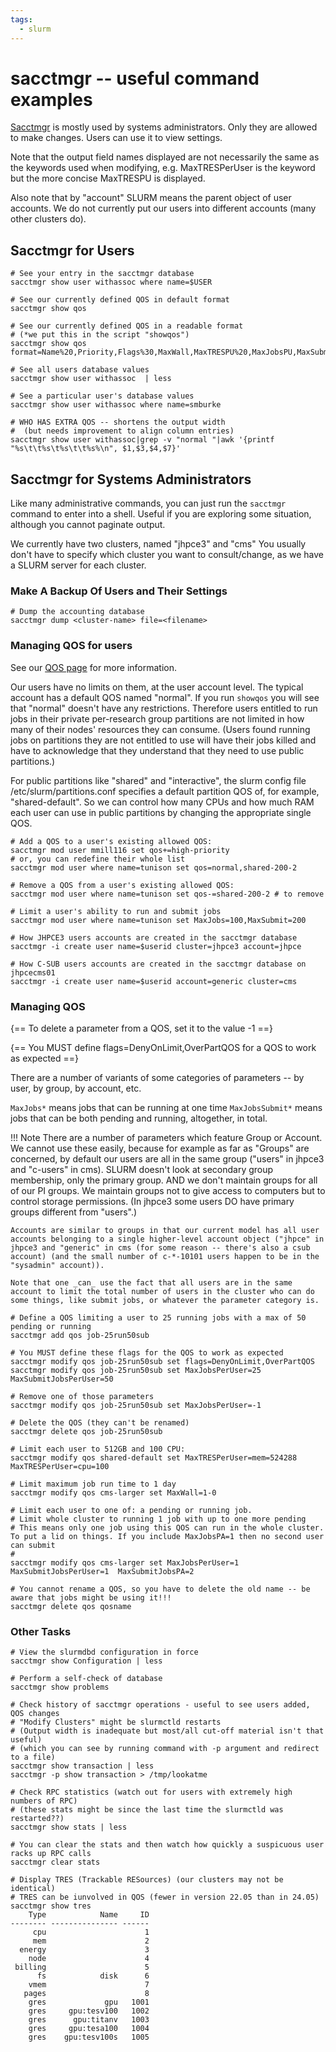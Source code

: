 ```yaml
---
tags:
  - slurm
---
```


# **sacctmgr -- useful command examples**
    
[Sacctmgr](https://slurm.schedmd.com/archive/slurm-22.05.9/sacctmgr.html) is mostly used by systems administrators. Only they are allowed to make changes. Users can use it to view settings.

Note that the output field names displayed are not necessarily the same as the keywords used when modifying, e.g. MaxTRESPerUser is the keyword but the more concise MaxTRESPU is displayed.

Also note that by "account" SLURM means the parent object of user accounts. We do not currently put our users into different accounts (many other clusters do).

## **Sacctmgr for Users**

```
# See your entry in the sacctmgr database
sacctmgr show user withassoc where name=$USER

# See our currently defined QOS in default format
sacctmgr show qos

# See our currently defined QOS in a readable format
# (*we put this in the script "showqos")
sacctmgr show qos format=Name%20,Priority,Flags%30,MaxWall,MaxTRESPU%20,MaxJobsPU,MaxSubmitPU,MaxTRESPA%25

# See all users database values
sacctmgr show user withassoc  | less

# See a particular user's database values
sacctmgr show user withassoc where name=smburke

# WHO HAS EXTRA QOS -- shortens the output width
#  (but needs improvement to align column entries)
sacctmgr show user withassoc|grep -v "normal "|awk '{printf "%s\t\t%s\t%s\t\t%s%\n", $1,$3,$4,$7}'
```

## **Sacctmgr for Systems Administrators**

Like many administrative commands, you can just run the `sacctmgr` command to enter into a shell. Useful if you are exploring some situation, although you cannot paginate output.

We currently have two clusters, named "jhpce3" and "cms" You usually don't have to specify which cluster you want to consult/change, as we have a SLURM server for each cluster.

### Make A Backup Of Users and Their Settings
```
# Dump the accounting database
sacctmgr dump <cluster-name> file=<filename>
```

### **Managing QOS for users**

See our [QOS page](../slurm/qos.md) for more information.

Our users have no limits on them, at the user account level. The typical account has a default QOS named "normal". If you run `showqos` you will see that "normal" doesn't have any restrictions. Therefore users entitled to run jobs in their private per-research group partitions are not limited in how many of their nodes' resources they can consume. (Users found running jobs on partitions they are not entitled to use will have their jobs killed and have to acknowledge that they understand that they need to use public partitions.)

For public partitions like "shared" and "interactive", the slurm config file /etc/slurm/partitions.conf specifies a default partition QOS of, for example, "shared-default". So  we can control how many CPUs and how much RAM each user can use in public partitions by changing the appropriate single QOS. 

```
# Add a QOS to a user's existing allowed QOS:
sacctmgr mod user mmill116 set qos+=high-priority
# or, you can redefine their whole list
sacctmgr mod user where name=tunison set qos=normal,shared-200-2

# Remove a QOS from a user's existing allowed QOS:
sacctmgr mod user where name=tunison set qos-=shared-200-2 # to remove

# Limit a user's ability to run and submit jobs
sacctmgr mod user where name=tunison set MaxJobs=100,MaxSubmit=200

# How JHPCE3 users accounts are created in the sacctmgr database
sacctmgr -i create user name=$userid cluster=jhpce3 account=jhpce 

# How C-SUB users accounts are created in the sacctmgr database on jhpcecms01
sacctmgr -i create user name=$userid account=generic cluster=cms 
```

### **Managing QOS**

{== To delete a parameter from a QOS, set it to the value -1 ==}

{== You MUST define flags=DenyOnLimit,OverPartQOS for a QOS to work as expected ==}

There are a number of variants of some categories of parameters -- by user, by group, by account, etc.

`MaxJobs*` means jobs that can be running at one time
`MaxJobsSubmit*` means jobs that can be both pending and running, altogether, in total.

!!! Note
    There are a number of parameters which feature Group or Account. We cannot use these easily, because for example as far as "Groups" are concerned, by default our users are all in the same group ("users" in jhpce3 and "c-users" in cms). SLURM doesn't look at secondary group membership, only the primary group. AND we don't maintain groups for all of our PI groups. We maintain groups not to give access to computers but to control storage permissions. (In jhpce3 some users DO have primary groups different from "users".)
    
    Accounts are similar to groups in that our current model has all user accounts belonging to a single higher-level account object ("jhpce" in jhpce3 and "generic" in cms (for some reason -- there's also a csub account) (and the small number of c-*-10101 users happen to be in the "sysadmin" account)).
    
    Note that one _can_ use the fact that all users are in the same account to limit the total number of users in the cluster who can do some things, like submit jobs, or whatever the parameter category is. 


```
# Define a QOS limiting a user to 25 running jobs with a max of 50 pending or running
sacctmgr add qos job-25run50sub

# You MUST define these flags for the QOS to work as expected
sacctmgr modify qos job-25run50sub set flags=DenyOnLimit,OverPartQOS
sacctmgr modify qos job-25run50sub set MaxJobsPerUser=25 MaxSubmitJobsPerUser=50

# Remove one of those parameters
sacctmgr modify qos job-25run50sub set MaxJobsPerUser=-1

# Delete the QOS (they can't be renamed)
sacctmgr delete qos job-25run50sub

# Limit each user to 512GB and 100 CPU:
sacctmgr modify qos shared-default set MaxTRESPerUser=mem=524288 MaxTRESPerUser=cpu=100

# Limit maximum job run time to 1 day
sacctmgr modify qos cms-larger set MaxWall=1-0

# Limit each user to one of: a pending or running job.
# Limit whole cluster to running 1 job with up to one more pending
# This means only one job using this QOS can run in the whole cluster. To put a lid on things. If you include MaxJobsPA=1 then no second user can submit
#
sacctmgr modify qos cms-larger set MaxJobsPerUser=1 MaxSubmitJobsPerUser=1  MaxSubmitJobsPA=2

# You cannot rename a QOS, so you have to delete the old name -- be aware that jobs might be using it!!!
sacctmgr delete qos qosname
```

### Other Tasks


```
# View the slurmdbd configuration in force
sacctmgr show Configuration | less

# Perform a self-check of database
sacctmgr show problems

# Check history of sacctmgr operations - useful to see users added, QOS changes
# "Modify Clusters" might be slurmctld restarts
# (Output width is inadequate but most/all cut-off material isn't that useful)
# (which you can see by running command with -p argument and redirect to a file)
sacctmgr show transaction | less
sacctmgr -p show transaction > /tmp/lookatme

# Check RPC statistics (watch out for users with extremely high numbers of RPC)
# (these stats might be since the last time the slurmctld was restarted??)
sacctmgr show stats | less

# You can clear the stats and then watch how quickly a suspicuous user racks up RPC calls
sacctmgr clear stats
```

```
# Display TRES (Trackable RESources) (our clusters may not be identical)
# TRES can be iunvolved in QOS (fewer in version 22.05 than in 24.05)
sacctmgr show tres
    Type            Name     ID 
-------- --------------- ------ 
     cpu                      1 
     mem                      2 
  energy                      3 
    node                      4 
 billing                      5 
      fs            disk      6 
    vmem                      7 
   pages                      8 
    gres             gpu   1001 
    gres     gpu:tesv100   1002 
    gres      gpu:titanv   1003 
    gres     gpu:tesa100   1004 
    gres    gpu:tesv100s   1005 
```

